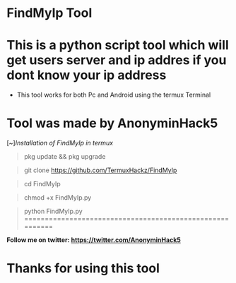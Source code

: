 # FindMyIp Tool #
# This is a python script tool which will get users server and ip addres if you dont know your ip address #
* This tool works for both Pc and Android using the termux Terminal
# Tool was made by AnonyminHack5

[~]*Installation of FindMyIp in termux*

> pkg update && pkg upgrade

> git clone https://github.com/TermuxHackz/FindMyIp

> cd FindMyIp

> chmod +x FindMyIp.py

> python FindMyIp.py
=========================================================

**Follow me on twitter: https://twitter.com/AnonyminHack5**

# Thanks for using this tool
